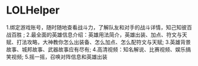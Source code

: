 # LOLHelper
1.绑定游戏账号，随时随地查看战斗力，了解队友和对手的战斗详情，知己知彼百战百胜 ;
2.最全面的英雄信息介绍：英雄用法简介，英雄出装、加点、符文与天赋、打法攻略，大神教你怎么出装备、怎么加点、怎么配符文与天赋;
3.英雄背景故事、城邦故事、武器故事应有尽有;
4.高清视频：知名解说、比赛视频、娱乐搞笑视频;
5.摇一摇，召唤对阵信息和英雄出装

